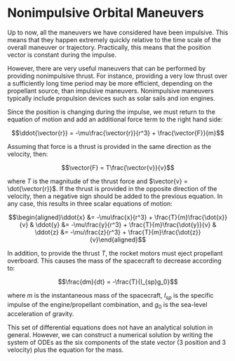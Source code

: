 # Nonimpulsive Orbital Maneuvers

Up to now, all the maneuvers we have considered have been impulsive. This means that they happen extremely quickly relative to the time scale of the overall maneuver or trajectory. Practically, this means that the position vector is constant during the impulse.

However, there are very useful maneuvers that can be performed by providing nonimpulsive thrust. For instance, providing a very low thrust over a sufficiently long time period may be more efficient, depending on the propellant source, than impulsive maneuvers. Nonimpulsive maneuvers typically include propulsion devices such as solar sails and ion engines.

Since the position is changing during the impulse, we must return to the equation of motion and add an additional force term to the right hand side:

$$\ddot{\vector{r}} = -\mu\frac{\vector{r}}{r^3} + \frac{\vector{F}}{m}$$

Assuming that force is a thrust is provided in the same direction as the velocity, then:

$$\vector{F} = T\frac{\vector{v}}{v}$$

where $T$ is the magnitude of the thrust force and $\vector{v} = \dot{\vector{r}}$. If the thrust is provided in the opposite direction of the velocity, then a negative sign should be added to the previous equation. In any case, this results in three scalar equations of motion:

$$\begin{aligned}\ddot{x} &= -\mu\frac{x}{r^3} + \frac{T}{m}\frac{\dot{x}}{v} & \ddot{y} &= -\mu\frac{y}{r^3} + \frac{T}{m}\frac{\dot{y}}{v} & \ddot{z} &= -\mu\frac{z}{r^3} + \frac{T}{m}\frac{\dot{z}}{v}\end{aligned}$$

In addition, to provide the thrust $T$, the rocket motors must eject propellant overboard. This causes the mass of the spacecraft to decrease according to:

$$\frac{dm}{dt} = -\frac{T}{I_{sp}g_0}$$

where $m$ is the instantaneous mass of the spacecraft, $I_{sp}$ is the specific impulse of the engine/propellant combination, and $g_0$ is the sea-level acceleration of gravity.

This set of differential equations does not have an analytical solution in general. However, we can construct a numerical solution by writing the system of ODEs as the six components of the state vector (3 position and 3 velocity) plus the equation for the mass.
